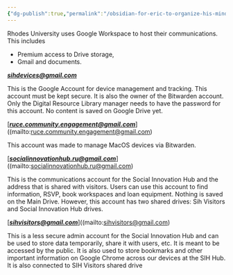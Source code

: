 ```yaml
---
{"dg-publish":true,"permalink":"/obsidian-for-eric-to-organize-his-mind/account-information/google-accounts/"}
---
```



Rhodes University uses Google Workspace to host their communications. This includes
- Premium access to Drive storage, 
- Gmail and documents.

[_**sihdevices@gmail.com**_](mailto:sihdevices@gmail.com)

This is the Google Account for device management and tracking. This account must be kept secure. It is also the owner of the Bitwarden account. Only the Digital Resource Library manager needs to have the password for this account. No content is saved on Google Drive yet.

[_**ruce.community.engagement@gmail.com**_]((mailto:ruce.community.engagement@gmail.com)

This account was made to manage MacOS devices via Bitwarden.

[_**socialinnovationhub.ru@gmail.com**_]((mailto:socialinnovationhub.ru@gmail.com)

This is the communications account for the Social Innovation Hub and the address that is shared with visitors. Users can use this account to find information, RSVP, book workspaces and loan equipment. Nothing is saved on the Main Drive. However, this account has two shared drives: Sih Visitors and Social Innovation Hub drives.

[_**sihvisitors@gmail.com**_]((mailto:sihvisitors@gmail.com)

This is a less secure admin account for the Social Innovation Hub and can be used to store data temporarily, share it with users, etc. It is meant to be accessed by the public. It is also used to store bookmarks and other important information on Google Chrome across our devices at the SIH Hub. It is also connected to SIH Visitors shared drive


